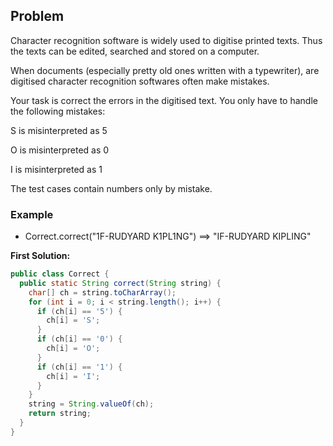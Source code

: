 ## Problem

Character recognition software is widely used to digitise printed texts. Thus the texts can be edited, searched and stored on a computer.

When documents (especially pretty old ones written with a typewriter), are digitised character recognition softwares often make mistakes.

Your task is correct the errors in the digitised text. You only have to handle the following mistakes:

S is misinterpreted as 5

O is misinterpreted as 0

I is misinterpreted as 1

The test cases contain numbers only by mistake.

### Example

* Correct.correct("1F-RUDYARD K1PL1NG") ==> "IF-RUDYARD KIPLING"


**First Solution:**
```java
public class Correct {
  public static String correct(String string) {
    char[] ch = string.toCharArray();
    for (int i = 0; i < string.length(); i++) {
      if (ch[i] == '5') {
        ch[i] = 'S';
      }
      if (ch[i] == '0') {
        ch[i] = 'O';
      }
      if (ch[i] == '1') {
        ch[i] = 'I';
      }
    }
    string = String.valueOf(ch);
    return string;
  }
}
```
